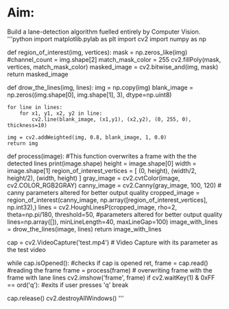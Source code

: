 # Aim:
Build a lane-detection algorithm fuelled entirely by Computer Vision.
'''python
import matplotlib.pylab as plt
import cv2
import numpy as np

def region_of_interest(img, vertices):
    mask = np.zeros_like(img)
    #channel_count = img.shape[2]
    match_mask_color = 255
    cv2.fillPoly(mask, vertices, match_mask_color)
    masked_image = cv2.bitwise_and(img, mask)
    return masked_image

def drow_the_lines(img, lines):
    img = np.copy(img)
    blank_image = np.zeros((img.shape[0], img.shape[1], 3), dtype=np.uint8)
    
    for line in lines:
        for x1, y1, x2, y2 in line:
            cv2.line(blank_image, (x1,y1), (x2,y2), (0, 255, 0), thickness=10)  
       
    img = cv2.addWeighted(img, 0.8, blank_image, 1, 0.0)
    return img

def process(image):                                      #This function overwrites a frame with the the detected lines
    print(image.shape)
    height = image.shape[0]
    width = image.shape[1]
    region_of_interest_vertices = [
        (0, height),
        (width/2, height/2),
        (width, height)
    ]
    gray_image = cv2.cvtColor(image, cv2.COLOR_RGB2GRAY)
    canny_image = cv2.Canny(gray_image, 100, 120)        # canny parameters altered for better output quality
    cropped_image = region_of_interest(canny_image,
                    np.array([region_of_interest_vertices], np.int32),)
    lines = cv2.HoughLinesP(cropped_image,
                            rho=2,
                            theta=np.pi/180,
                            threshold=50,                 #parameters altered for better output quality
                            lines=np.array([]),
                            minLineLength=40,
                            maxLineGap=100)
    image_with_lines = drow_the_lines(image, lines)
    return image_with_lines

cap = cv2.VideoCapture('test.mp4')              # Video Capture with its parameter as the test video

while cap.isOpened():                            #checks if cap is opened
    ret, frame = cap.read()                      #reading the frame
    frame = process(frame)                       # overwriting frame with the frame with lane lines
    cv2.imshow('frame', frame)
    if cv2.waitKey(1) & 0xFF == ord('q'):        #exits if user presses 'q'
        break

cap.release()
cv2.destroyAllWindows()
'''
